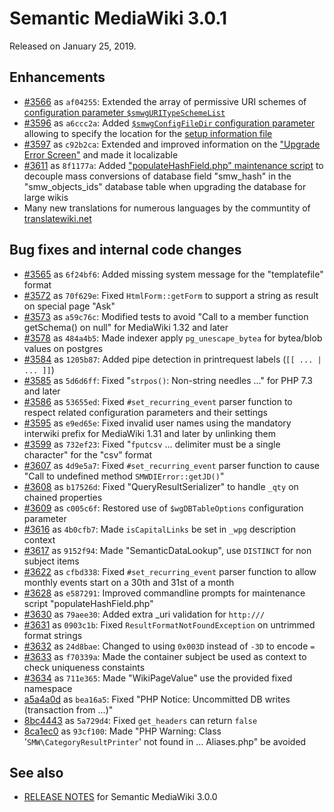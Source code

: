 # Semantic MediaWiki 3.0.1

Released on January 25, 2019.

## Enhancements
* [#3566](https://github.com/SemanticMediaWiki/SemanticMediaWiki/pull/3566) as `af04255`: Extended the array of permissive URI schemes of [configuration parameter `$smwgURITypeSchemeList`](https://www.semantic-mediawiki.org/wiki/Help:$smwgURITypeSchemeList)
* [#3596](https://github.com/SemanticMediaWiki/SemanticMediaWiki/pull/3596) as `a6ccc2a`: Added [`$smwgConfigFileDir` configuration parameter](https://www.semantic-mediawiki.org/wiki/Help:$smwgConfigFileDir) allowing to specify the location for the [setup information file](https://www.semantic-mediawiki.org/wiki/Help:Setup_information_file)
* [#3597](https://github.com/SemanticMediaWiki/SemanticMediaWiki/pull/3597) as `c92b2ca`: Extended and improved information on the ["Upgrade Error Screen"](https://www.semantic-mediawiki.org/wiki/Help:Upgrade/Upgrade_and_setup_consistency) and made it localizable
* [#3611](https://github.com/SemanticMediaWiki/SemanticMediaWiki/pull/3611) as `8f1177a`: Added ["populateHashField.php" maintenance script](https://www.semantic-mediawiki.org/wiki/Help:Maintenance_script_populateHashField.php) to decouple mass conversions of database field "smw_hash" in the "smw_objects_ids" database table when upgrading the database for large wikis
* Many new translations for numerous languages by the communtity of [translatewiki.net](https://translatewiki.net/w/i.php?title=Special%3AMessageGroupStats&x=D&group=mwgithub-semanticmediawiki&suppressempty=1)

## Bug fixes and internal code changes
* [#3565](https://github.com/SemanticMediaWiki/SemanticMediaWiki/pull/3565) as `6f24bf6`: Added missing system message for the "templatefile" format
* [#3572](https://github.com/SemanticMediaWiki/SemanticMediaWiki/pull/3572) as `70f629e`: Fixed `HtmlForm::getForm` to support a string as result on special page "Ask"
* [#3573](https://github.com/SemanticMediaWiki/SemanticMediaWiki/pull/3573) as `a59c76c`: Modified tests to avoid "Call to a member function getSchema() on null" for MediaWiki 1.32 and later
* [#3578](https://github.com/SemanticMediaWiki/SemanticMediaWiki/pull/3578) as `484a4b5`: Made indexer apply `pg_unescape_bytea` for bytea/blob values on postgres
* [#3584](https://github.com/SemanticMediaWiki/SemanticMediaWiki/pull/3584) as `1205b87`: Added pipe detection in printrequest labels (`[[ ... | ... ]]`)
* [#3585](https://github.com/SemanticMediaWiki/SemanticMediaWiki/pull/3585) as `5d6d6ff`: Fixed "`strpos()`: Non-string needles ..." for PHP 7.3 and later
* [#3586](https://github.com/SemanticMediaWiki/SemanticMediaWiki/pull/3586) as `53655ed`: Fixed `#set_recurring_event` parser function to respect related configuration parameters and their settings
* [#3595](https://github.com/SemanticMediaWiki/SemanticMediaWiki/pull/3595) as `e9ed65e`: Fixed invalid user names using the mandatory interwiki prefix for MediaWiki 1.31 and later by unlinking them
* [#3599](https://github.com/SemanticMediaWiki/SemanticMediaWiki/pull/3599) as `732ef23`: Fixed "`fputcsv` ... delimiter must be a single character" for the "csv" format
* [#3607](https://github.com/SemanticMediaWiki/SemanticMediaWiki/pull/3607) as `4d9e5a7`: Fixed `#set_recurring_event` parser function to cause "Call to undefined method `SMWDIError::getJD()`"
* [#3608](https://github.com/SemanticMediaWiki/SemanticMediaWiki/pull/3608) as `b17526d`: Fixed "QueryResultSerializer" to handle `_qty` on chained properties
* [#3609](https://github.com/SemanticMediaWiki/SemanticMediaWiki/pull/3609) as `c005c6f`: Restored use of `$wgDBTableOptions` configuration parameter
* [#3616](https://github.com/SemanticMediaWiki/SemanticMediaWiki/pull/3616) as `4b0cfb7`: Made `isCapitalLinks` be set in `_wpg` description context
* [#3617](https://github.com/SemanticMediaWiki/SemanticMediaWiki/pull/3617) as `9152f94`: Made "SemanticDataLookup", use `DISTINCT` for non subject items
* [#3622](https://github.com/SemanticMediaWiki/SemanticMediaWiki/pull/3622) as `cfbd338`: Fixed `#set_recurring_event` parser function to allow monthly events start on a 30th and 31st of a month
* [#3628](https://github.com/SemanticMediaWiki/SemanticMediaWiki/pull/3628) as `e587291`: Improved commandline prompts for maintenance script "populateHashField.php"
* [#3630](https://github.com/SemanticMediaWiki/SemanticMediaWiki/pull/3630) as `79aee30`: Added extra _uri validation for `http:///`
* [#3631](https://github.com/SemanticMediaWiki/SemanticMediaWiki/pull/3631) as `0903c1b`: Fixed `ResultFormatNotFoundException` on untrimmed format strings
* [#3632](https://github.com/SemanticMediaWiki/SemanticMediaWiki/pull/3632) as `24d8bae`: Changed to using `0x003D` instead of `-3D` to encode `=`
* [#3633](https://github.com/SemanticMediaWiki/SemanticMediaWiki/pull/3633) as `f70339a`: Made the container subject be used as context to check uniqueness constaints
* [#3634](https://github.com/SemanticMediaWiki/SemanticMediaWiki/pull/3634) as `711e365`: Made "WikiPageValue" use the provided fixed namespace
* [a5a4a0d](https://github.com/SemanticMediaWiki/SemanticMediaWiki/commit/a5a4a0d1b05eb622749fe59a1d2be4be699aaed4) as `bea16a5`: Fixed "PHP Notice: Uncommitted DB writes (transaction from ...)"
* [8bc4443](https://github.com/SemanticMediaWiki/SemanticMediaWiki/commit/8bc4443a6a48682e74e94a014adfcd91cb6104a5) as `5a729d4`:  Fixed `get_headers` can return `false`
* [8ca1ec0](https://github.com/SemanticMediaWiki/SemanticMediaWiki/commit/8ca1ec05ef56144b1991c0381696a52687e39ed4) as `93cf100`: Made "PHP Warning: Class '`SMW\CategoryResultPrinter`' not found in ... Aliases.php" be avoided

## See also
* [RELEASE NOTES](https://github.com/SemanticMediaWiki/SemanticMediaWiki/blob/3.0.x/docs/releasenotes/RELEASE-NOTES-3.0.0.md) for Semantic MediaWiki 3.0.0
